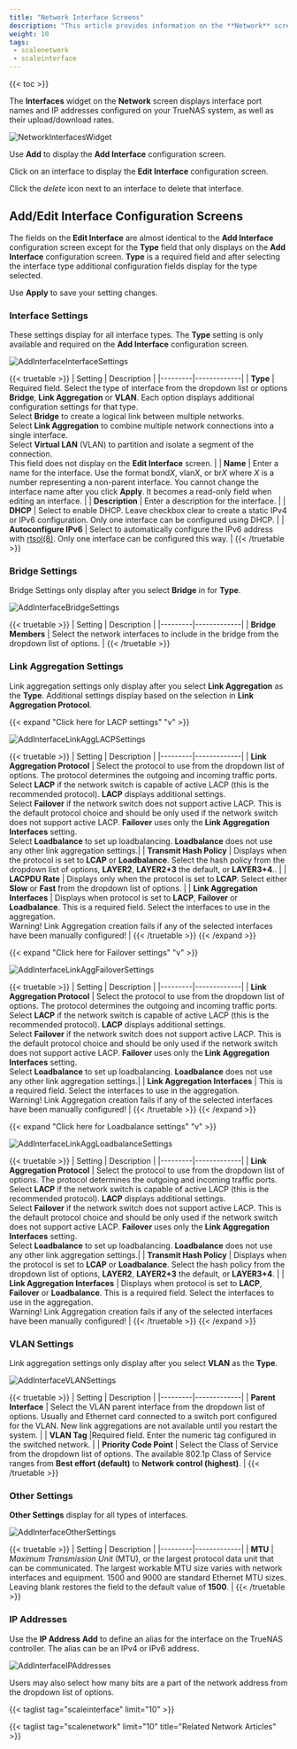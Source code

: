```yaml
---
title: "Network Interface Screens"
description: "This article provides information on the **Network** screen **Interfaces** widget and configuration screens."
weight: 10
tags:
 - scalenetwork
 - scaleinterface
---
```


{{< toc >}}

The **Interfaces** widget on the **Network** screen displays interface port names and IP addresses configured on your TrueNAS system, as well as their upload/download rates.

![NetworkInterfacesWidget](/images/SCALE/22.02/NetworkInterfacesWidget.png "Network Interfaces Widget")

Use **Add** to display the **Add Interface** configuration screen.

Click on an interface to display the **Edit Interface** configuration screen. 

Click the <i class="material-icons" aria-hidden="true" title="delete">delete</i> icon next to an interface to delete that interface.

## Add/Edit Interface Configuration Screens
The fields on the **Edit Interface** are almost identical to the **Add Interface** configuration screen except for the **Type** field that only displays on the **Add Interface** configuration screen. **Type** is a required field and after selecting the interface type additional configuration fields display for the type selected.

Use **Apply** to save your setting changes.

### Interface Settings
These settings display for all interface types. The **Type** setting is only available and required on the **Add Interface** configuration screen.

![AddInterfaceInterfaceSettings](/images/SCALE/22.02/AddInterfaceInterfaceSettings.png "Interface Settings")

{{< truetable >}}
| Setting | Description |
|---------|-------------|
| **Type** | Required field. Select the type of interface from the dropdown list or options **Bridge**, **Link Aggregation** or **VLAN**. Each option displays additional configuration settings for that type.<br> Select **Bridge** to create a logical link between multiple networks.<br> Select **Link Aggregation** to combine multiple network connections into a single interface.<br> Select **Virtual LAN** (VLAN) to partition and isolate a segment of the connection.<br> This field does not display on the **Edit Interface** screen. |
| **Name** | Enter a name for the interface. Use the format bond*X*, vlan*X*, or br*X* where *X* is a number representing a non-parent interface. You cannot change the interface name after you click **Apply**. It becomes a read-only field when editing an interface. |
| **Description** | Enter a description for the interface. |
| **DHCP** | Select to enable DHCP. Leave checkbox clear to create a static IPv4 or IPv6 configuration. Only one interface can be configured using DHCP. |
| **Autoconfigure IPv6** | Select to automatically configure the IPv6 address with [rtsol(8)](https://man.cx/rtsol(8)). Only one interface can be configured this way. |
{{< /truetable >}}

### Bridge Settings
Bridge Settings only display after you select **Bridge** in for **Type**.

![AddInterfaceBridgeSettings](/images/SCALE/22.02/AddInterfaceBridgeSettings.png "Bridge Settings")

{{< truetable >}}
| Setting | Description |
|---------|-------------|
| **Bridge Members** | Select the network interfaces to include in the bridge from the dropdown list of options. |
{{< /truetable >}}

### Link Aggregation Settings
Link aggregation settings only display after you select **Link Aggregation** as the **Type**.
Additional settings display based on the selection in **Link Aggregation Protocol**.

{{< expand "Click here for LACP settings" "v" >}}

![AddInterfaceLinkAggLACPSettings](/images/SCALE/22.02/AddInterfaceLinkAggLACPSettings.png "Link Aggregation LACP Protocol")

{{< truetable >}}
| Setting | Description |
|---------|-------------|
| **Link Aggregation Protocol** | Select the protocol to use  from the dropdown list of options. The protocol determines the outgoing and incoming traffic ports.<br> Select **LACP** if the network switch is capable of active LACP (this is the recommended protocol). **LACP** displays additional settings.<br> Select **Failover** if the network switch does not support active LACP. This is the default protocol choice and should be only used if the network switch does not support active LACP. **Failover** uses only the **Link Aggregation Interfaces** setting.<br> Select **Loadbalance** to set up loadbalancing. **Loadbalance** does not use any other link aggregation settings.|
| **Transmit Hash Policy** | Displays when the protocol is set to **LCAP** or **Loadbalance**. Select the hash policy from the dropdown list of options, **LAYER2**, **LAYER2+3** the default, or **LAYER3+4**.. |
| **LACPDU Rate** | Displays only when the protocol is set to **LCAP**. Select either **Slow** or **Fast** from the dropdown list of options. |
| **Link Aggregation Interfaces** | Displays when protocol is set to **LACP**, **Failover** or **Loadbalance**. This is a required field. Select the interfaces to use in the aggregation. <br> Warning! Link Aggregation creation fails if any of the selected interfaces have been manually configured! |
{{< /truetable >}}
{{< /expand >}}

{{< expand "Click here for Failover settings" "v" >}}

![AddInterfaceLinkAggFailoverSettings](/images/SCALE/22.02/AddInterfaceLinkAggFailoverSettings.png "Link Aggregation Failover Protocol")

{{< truetable >}}
| Setting | Description |
|---------|-------------|
| **Link Aggregation Protocol** | Select the protocol to use  from the dropdown list of options. The protocol determines the outgoing and incoming traffic ports.<br> Select **LACP** if the network switch is capable of active LACP (this is the recommended protocol). **LACP** displays additional settings.<br> Select **Failover** if the network switch does not support active LACP. This is the default protocol choice and should be only used if the network switch does not support active LACP. **Failover** uses only the **Link Aggregation Interfaces** setting.<br> Select **Loadbalance** to set up loadbalancing. **Loadbalance** does not use any other link aggregation settings.|
| **Link Aggregation Interfaces** | This is a required field. Select the interfaces to use in the aggregation. <br> Warning! Link Aggregation creation fails if any of the selected interfaces have been manually configured! |
{{< /truetable >}}
{{< /expand >}}

{{< expand "Click here for Loadbalance settings" "v" >}}

![AddInterfaceLinkAggLoadbalanceSettings](/images/SCALE/22.02/AddInterfaceLinkAggLoadbalanceSettings.png "Link Aggregation Loadbalance Protocol")

{{< truetable >}}
| Setting | Description |
|---------|-------------|
| **Link Aggregation Protocol** | Select the protocol to use  from the dropdown list of options. The protocol determines the outgoing and incoming traffic ports.<br> Select **LACP** if the network switch is capable of active LACP (this is the recommended protocol). **LACP** displays additional settings.<br> Select **Failover** if the network switch does not support active LACP. This is the default protocol choice and should be only used if the network switch does not support active LACP. **Failover** uses only the **Link Aggregation Interfaces** setting.<br> Select **Loadbalance** to set up loadbalancing. **Loadbalance** does not use any other link aggregation settings.|
| **Transmit Hash Policy** | Displays when the protocol is set to **LCAP** or **Loadbalance**. Select the hash policy from the dropdown list of options, **LAYER2**, **LAYER2+3** the default, or **LAYER3+4**. |
| **Link Aggregation Interfaces** | Displays when protocol is set to **LACP**, **Failover** or **Loadbalance**. This is a required field. Select the interfaces to use in the aggregation. <br> Warning! Link Aggregation creation fails if any of the selected interfaces have been manually configured! |
{{< /truetable >}}
{{< /expand >}}

### VLAN Settings
Link aggregation settings only display after you select **VLAN** as the **Type**.

![AddInterfaceVLANSettings](/images/SCALE/22.02/AddInterfaceVLANSettings.png "Interface Settings VLAN Type")

{{< truetable >}}
| Setting | Description |
|---------|-------------|
| **Parent Interface** | Select the VLAN parent interface from the dropdown list of options. Usually and Ethernet card connected to a switch port configured for the VLAN. New link aggregations are not available until you restart the system. |
| **VLAN Tag** |Required field. Enter the numeric tag configured in the switched network. |
| **Priority Code Point** | Select the Class of Service from the dropdown list of options. The available 802.1p Class of Service ranges from **Best effort (default)** to **Network control (highest)**. |
{{< /truetable >}}

### Other Settings
**Other Settings** display for all types of interfaces.

![AddInterfaceOtherSettings](/images/SCALE/22.02/AddInterfaceOtherSettings.png "Interface Other Settings")

{{< truetable >}}
| Setting | Description |
|---------|-------------|
| **MTU** | *Maximum Transmission Unit* (MTU), or the largest protocol data unit that can be communicated. The largest workable MTU size varies with network interfaces and equipment. 1500 and 9000 are standard Ethernet MTU sizes. Leaving blank restores the field to the default value of **1500**. |
{{< /truetable >}}

### IP Addresses
Use the **IP Address** **Add** to define an alias for the interface on the TrueNAS controller. The alias can be an IPv4 or IPv6 address.

![AddInterfaceIPAddresses](/images/SCALE/22.02/AddInterfaceIPAddresses.png "Interface IP Addresses")

Users may also select how many bits are a part of the network address from the dropdown list of options.

{{< taglist tag="scaleinterface" limit="10" >}}

{{< taglist tag="scalenetwork" limit="10" title="Related Network Articles" >}}